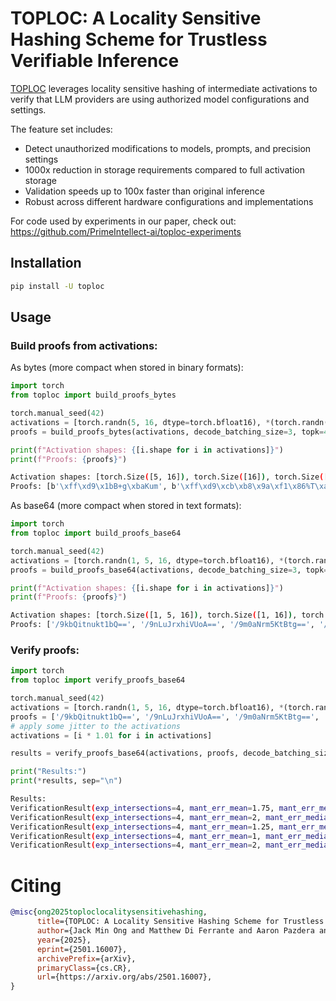 # TOPLOC: A Locality Sensitive Hashing Scheme for Trustless Verifiable Inference

[TOPLOC](https://arxiv.org/abs/2501.16007) leverages locality sensitive hashing of intermediate activations to verify that LLM providers are using authorized model configurations and settings.

The feature set includes:
- Detect unauthorized modifications to models, prompts, and precision settings
- 1000x reduction in storage requirements compared to full activation storage
- Validation speeds up to 100x faster than original inference
- Robust across different hardware configurations and implementations

For code used by experiments in our paper, check out: https://github.com/PrimeIntellect-ai/toploc-experiments

## Installation

```bash
pip install -U toploc
```

## Usage

### Build proofs from activations:
As bytes (more compact when stored in binary formats):
```python
import torch
from toploc import build_proofs_bytes

torch.manual_seed(42)
activations = [torch.randn(5, 16, dtype=torch.bfloat16), *(torch.randn(16, dtype=torch.bfloat16) for _ in range(10))]
proofs = build_proofs_bytes(activations, decode_batching_size=3, topk=4, skip_prefill=False)

print(f"Activation shapes: {[i.shape for i in activations]}")
print(f"Proofs: {proofs}")
```
```bash
Activation shapes: [torch.Size([5, 16]), torch.Size([16]), torch.Size([16]), torch.Size([16]), torch.Size([16]), torch.Size([16]), torch.Size([16]), torch.Size([16]), torch.Size([16]), torch.Size([16]), torch.Size([16])]
Proofs: [b'\xff\xd9\x1bB+g\xbaKum', b'\xff\xd9\xcb\xb8\x9a\xf1\x86%T\xa0', b'\xff\xd9\xb4h\xda\xe6\xe4\xabA\xb6', b'\xff\xd9\x80d\xd6X0\xe2\xafs', b'\xff\xd9\xd2\x04d\xea\x91\x91\xf6\xd7']
```

As base64 (more compact when stored in text formats):
```python
import torch
from toploc import build_proofs_base64

torch.manual_seed(42)
activations = [torch.randn(1, 5, 16, dtype=torch.bfloat16), *(torch.randn(1, 16, dtype=torch.bfloat16) for _ in range(10))]
proofs = build_proofs_base64(activations, decode_batching_size=3, topk=4, skip_prefill=False)

print(f"Activation shapes: {[i.shape for i in activations]}")
print(f"Proofs: {proofs}")
```
```bash
Activation shapes: [torch.Size([1, 5, 16]), torch.Size([1, 16]), torch.Size([1, 16]), torch.Size([1, 16]), torch.Size([1, 16]), torch.Size([1, 16]), torch.Size([1, 16]), torch.Size([1, 16]), torch.Size([1, 16]), torch.Size([1, 16]), torch.Size([1, 16])]
Proofs: ['/9kbQitnukt1bQ==', '/9nLuJrxhiVUoA==', '/9m0aNrm5KtBtg==', '/9mAZNZYMOKvcw==', '/9nSBGTqkZH21w==']
```

### Verify proofs:
```python
import torch
from toploc import verify_proofs_base64

torch.manual_seed(42)
activations = [torch.randn(1, 5, 16, dtype=torch.bfloat16), *(torch.randn(1, 16, dtype=torch.bfloat16) for _ in range(10))]
proofs = ['/9kbQitnukt1bQ==', '/9nLuJrxhiVUoA==', '/9m0aNrm5KtBtg==', '/9mAZNZYMOKvcw==', '/9nSBGTqkZH21w==']
# apply some jitter to the activations
activations = [i * 1.01 for i in activations]

results = verify_proofs_base64(activations, proofs, decode_batching_size=3, topk=4, skip_prefill=False)

print("Results:")
print(*results, sep="\n")
```
```bash
Results:
VerificationResult(exp_intersections=4, mant_err_mean=1.75, mant_err_median=2.0)
VerificationResult(exp_intersections=4, mant_err_mean=2, mant_err_median=2.0)
VerificationResult(exp_intersections=4, mant_err_mean=1.25, mant_err_median=1.0)
VerificationResult(exp_intersections=4, mant_err_mean=1, mant_err_median=1.0)
VerificationResult(exp_intersections=4, mant_err_mean=2, mant_err_median=2.0)
```

# Citing

```bibtex
@misc{ong2025toploclocalitysensitivehashing,
      title={TOPLOC: A Locality Sensitive Hashing Scheme for Trustless Verifiable Inference}, 
      author={Jack Min Ong and Matthew Di Ferrante and Aaron Pazdera and Ryan Garner and Sami Jaghouar and Manveer Basra and Johannes Hagemann},
      year={2025},
      eprint={2501.16007},
      archivePrefix={arXiv},
      primaryClass={cs.CR},
      url={https://arxiv.org/abs/2501.16007}, 
}
```
